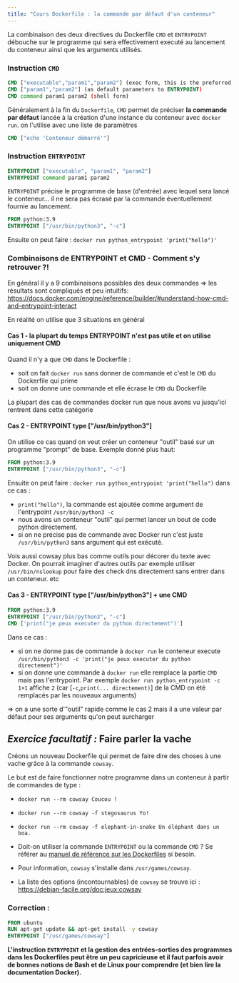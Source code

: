 ```yaml
---
title: "Cours Dockerfile : la commande par défaut d'un conteneur"
---
```


<!-- ## Objectifs pédagogiques

  - Savoir lancer un process dans un container Docker
  - Savoir utiliser les commandes CMD, ENTRYPOINT
   -->
<!-- --- -->

La combinaison des deux directives du Dockerfile `CMD` et `ENTRYPOINT` débouche sur le programme qui sera effectivement executé au lancement du conteneur ainsi que les arguments utilisés.

### Instruction `CMD`

```dockerfile
CMD ["executable","param1","param2"] (exec form, this is the preferred form)
CMD ["param1","param2"] (as default parameters to ENTRYPOINT)
CMD command param1 param2 (shell form)
```

Généralement à la fin du `Dockerfile`, `CMD` permet de préciser **la commande par défaut** lancée à la création d'une instance du conteneur avec `docker run`. on l'utilise avec une liste de paramètres

```Dockerfile
CMD ["echo 'Conteneur démarré'"]
```

<!-- --- -->

### Instruction `ENTRYPOINT`

```dockerfile
ENTRYPOINT ["executable", "param1", "param2"]
ENTRYPOINT command param1 param2
```

`ENTRYPOINT` précise le programme de base (d'entrée) avec lequel sera lancé le conteneur... il ne sera pas écrasé par la commande éventuellement fournie au lancement.

```Dockerfile
FROM python:3.9
ENTRYPOINT ["/usr/bin/python3", "-c"]
```

Ensuite on peut faire : `docker run python_entrypoint 'print("hello")'`


### Combinaisons de ENTRYP0INT et CMD - Comment s'y retrouver ?!

En général il y a 9 combinaisons possibles des deux commandes => les résultats sont compliqués et peu intuitifs: https://docs.docker.com/engine/reference/builder/#understand-how-cmd-and-entrypoint-interact

En réalité on utilise que 3 situations en général

#### Cas 1 - la plupart du temps ENTRYPOINT n'est pas utile et on utilise uniquement CMD

Quand il n'y a que `CMD` dans le Dockerfile :
- soit on fait `docker run` sans donner de commande et c'est le `CMD` du Dockerfile qui prime
- soit on donne une commande et elle écrase le `CMD` du Dockerfile

La plupart des cas de commandes docker run que nous avons vu jusqu'ici rentrent dans cette catégorie

<!-- --- -->

#### Cas 2 - ENTRYPOINT type ["/usr/bin/python3"]

On utilise ce cas quand on veut créer un conteneur "outil" basé sur un programme "prompt" de base. Exemple donné plus haut:

```Dockerfile
FROM python:3.9
ENTRYPOINT ["/usr/bin/python3", "-c"]
```

Ensuite on peut faire : `docker run python_entrypoint 'print("hello")` dans ce cas :
- `print("hello")`, la commande est ajoutée comme argument de l'entrypoint `/usr/bin/python3 -c`
- nous avons un conteneur "outil" qui permet lancer un bout de code python directement.
- si on ne précise pas de commande avec Docker run c'est juste `/usr/bin/python3` sans argument qui est exécuté.

Vois aussi cowsay plus bas comme outils pour décorer du texte avec Docker. On pourrait imaginer d'autres outils par exemple utiliser `/usr/bin/nslookup` pour faire des check dns directement sans entrer dans un conteneur. etc

<!-- --- -->

#### Cas 3 - ENTRYPOINT type ["/usr/bin/python3"] + une CMD

```Dockerfile
FROM python:3.9
ENTRYPOINT ["/usr/bin/python3", "-c"]
CMD ['print("je peux executer du python directement")']
```

Dans ce cas :
- si on ne donne pas de commande à `docker run` le conteneur execute `/usr/bin/python3 -c 'print("je peux executer du python directement")'`
- si on donne une commande à `docker run` elle remplace la partie `CMD` mais pas l'entrypoint. Par exemple `docker run python_entrypoint -c 1+1` affiche `2` (car [`-c`,`print(... directement)`] de la CMD on été remplacés par les nouveaux arguments)

=> on a une sorte d'"outil" rapide comme le cas 2 mais il a une valeur par défaut pour ses arguments qu'on peut surcharger

<!-- --- -->

## _Exercice facultatif :_ Faire parler la vache

Créons un nouveau Dockerfile qui permet de faire dire des choses à une vache grâce à la commande `cowsay`.

Le but est de faire fonctionner notre programme dans un conteneur à partir de commandes de type :

- `docker run --rm cowsay Coucou !`
- `docker run --rm cowsay -f stegosaurus Yo!`
- `docker run --rm cowsay -f elephant-in-snake Un éléphant dans un boa.`

- Doit-on utiliser la commande `ENTRYPOINT` ou la commande `CMD` ? Se référer au [manuel de référence sur les Dockerfiles](https://docs.docker.com/engine/reference/builder/) si besoin.
- Pour information, `cowsay` s'installe dans `/usr/games/cowsay`.
- La liste des options (incontournables) de `cowsay` se trouve ici : <https://debian-facile.org/doc:jeux:cowsay>


### Correction :

```Dockerfile
FROM ubuntu
RUN apt-get update && apt-get install -y cowsay
ENTRYPOINT ["/usr/games/cowsay"]
```


**L'instruction `ENTRYPOINT` et la gestion des entrées-sorties des programmes dans les Dockerfiles peut être un peu capricieuse et il faut parfois avoir de bonnes notions de Bash et de Linux pour comprendre (et bien lire la documentation Docker).**
